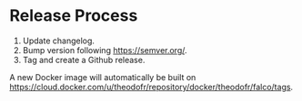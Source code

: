 # Release Process

1. Update changelog.
2. Bump version following https://semver.org/.
3. Tag and create a Github release.

A new Docker image will automatically be built on https://cloud.docker.com/u/theodofr/repository/docker/theodofr/falco/tags.
